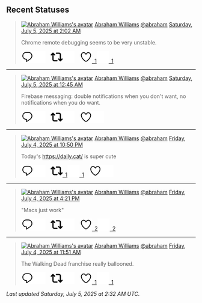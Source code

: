 ## Recent Statuses

> <a href="https://indieweb.social/@abraham"><img alt="Abraham Williams's avatar" src="https://cdn.masto.host/indiewebsocial/accounts/avatars/109/292/540/382/343/163/original/d00f2e03ce9c85b1.jpg" height="24" width="24" ></a> [Abraham Williams](https://indieweb.social/@abraham) [@abraham](https://indieweb.social/@abraham) [Saturday, July 5, 2025 at 2:02 AM](https://indieweb.social/@abraham/114798162639559638)
>
> Chrome remote debugging seems to be very unstable.
>
> [![Reply](./images/reply_light.svg#gh-light-mode-only "Reply")](https://indieweb.social/@abraham/114798162639559638#gh-light-mode-only)[![Reply](./images/reply.svg#gh-dark-mode-only "Reply")](https://indieweb.social/@abraham/114798162639559638#gh-dark-mode-only)&emsp;[![Boost](./images/retweet_light.svg#gh-light-mode-only "Boost")](https://indieweb.social/@abraham/114798162639559638#gh-light-mode-only)[![Boost](./images/retweet.svg#gh-dark-mode-only "Boost")](https://indieweb.social/@abraham/114798162639559638#gh-dark-mode-only)&emsp;[![Favorite](./images/like_light.svg#gh-light-mode-only "Favorite")&ensp;1](https://indieweb.social/@abraham/114798162639559638#gh-light-mode-only)[![Favorite](./images/like.svg#gh-dark-mode-only "Favorite")&ensp;1](https://indieweb.social/@abraham/114798162639559638#gh-dark-mode-only)


---

> <a href="https://indieweb.social/@abraham"><img alt="Abraham Williams's avatar" src="https://cdn.masto.host/indiewebsocial/accounts/avatars/109/292/540/382/343/163/original/d00f2e03ce9c85b1.jpg" height="24" width="24" ></a> [Abraham Williams](https://indieweb.social/@abraham) [@abraham](https://indieweb.social/@abraham) [Saturday, July 5, 2025 at 12:45 AM](https://indieweb.social/@abraham/114797860817334747)
>
> Firebase messaging: double notifications when you don&#39;t want, no notifications when you do want.
>
> [![Reply](./images/reply_light.svg#gh-light-mode-only "Reply")](https://indieweb.social/@abraham/114797860817334747#gh-light-mode-only)[![Reply](./images/reply.svg#gh-dark-mode-only "Reply")](https://indieweb.social/@abraham/114797860817334747#gh-dark-mode-only)&emsp;[![Boost](./images/retweet_light.svg#gh-light-mode-only "Boost")](https://indieweb.social/@abraham/114797860817334747#gh-light-mode-only)[![Boost](./images/retweet.svg#gh-dark-mode-only "Boost")](https://indieweb.social/@abraham/114797860817334747#gh-dark-mode-only)&emsp;[![Favorite](./images/like_light.svg#gh-light-mode-only "Favorite")](https://indieweb.social/@abraham/114797860817334747#gh-light-mode-only)[![Favorite](./images/like.svg#gh-dark-mode-only "Favorite")](https://indieweb.social/@abraham/114797860817334747#gh-dark-mode-only)


---

> <a href="https://indieweb.social/@abraham"><img alt="Abraham Williams's avatar" src="https://cdn.masto.host/indiewebsocial/accounts/avatars/109/292/540/382/343/163/original/d00f2e03ce9c85b1.jpg" height="24" width="24" ></a> [Abraham Williams](https://indieweb.social/@abraham) [@abraham](https://indieweb.social/@abraham) [Friday, July 4, 2025 at 10:50 PM](https://indieweb.social/@abraham/114797409704563212)
>
> Today&#39;s https://daily.cat/ is super cute
>
> [![Reply](./images/reply_light.svg#gh-light-mode-only "Reply")](https://indieweb.social/@abraham/114797409704563212#gh-light-mode-only)[![Reply](./images/reply.svg#gh-dark-mode-only "Reply")](https://indieweb.social/@abraham/114797409704563212#gh-dark-mode-only)&emsp;[![Boost](./images/retweet_light.svg#gh-light-mode-only "Boost")&ensp;1](https://indieweb.social/@abraham/114797409704563212#gh-light-mode-only)[![Boost](./images/retweet.svg#gh-dark-mode-only "Boost")&ensp;1](https://indieweb.social/@abraham/114797409704563212#gh-dark-mode-only)&emsp;[![Favorite](./images/like_light.svg#gh-light-mode-only "Favorite")](https://indieweb.social/@abraham/114797409704563212#gh-light-mode-only)[![Favorite](./images/like.svg#gh-dark-mode-only "Favorite")](https://indieweb.social/@abraham/114797409704563212#gh-dark-mode-only)


---

> <a href="https://indieweb.social/@abraham"><img alt="Abraham Williams's avatar" src="https://cdn.masto.host/indiewebsocial/accounts/avatars/109/292/540/382/343/163/original/d00f2e03ce9c85b1.jpg" height="24" width="24" ></a> [Abraham Williams](https://indieweb.social/@abraham) [@abraham](https://indieweb.social/@abraham) [Friday, July 4, 2025 at 4:21 PM](https://indieweb.social/@abraham/114795876266977845)
>
> &quot;Macs just work&quot;
>
> [![Reply](./images/reply_light.svg#gh-light-mode-only "Reply")](https://indieweb.social/@abraham/114795876266977845#gh-light-mode-only)[![Reply](./images/reply.svg#gh-dark-mode-only "Reply")](https://indieweb.social/@abraham/114795876266977845#gh-dark-mode-only)&emsp;[![Boost](./images/retweet_light.svg#gh-light-mode-only "Boost")](https://indieweb.social/@abraham/114795876266977845#gh-light-mode-only)[![Boost](./images/retweet.svg#gh-dark-mode-only "Boost")](https://indieweb.social/@abraham/114795876266977845#gh-dark-mode-only)&emsp;[![Favorite](./images/like_light.svg#gh-light-mode-only "Favorite")&ensp;2](https://indieweb.social/@abraham/114795876266977845#gh-light-mode-only)[![Favorite](./images/like.svg#gh-dark-mode-only "Favorite")&ensp;2](https://indieweb.social/@abraham/114795876266977845#gh-dark-mode-only)


---

> <a href="https://indieweb.social/@abraham"><img alt="Abraham Williams's avatar" src="https://cdn.masto.host/indiewebsocial/accounts/avatars/109/292/540/382/343/163/original/d00f2e03ce9c85b1.jpg" height="24" width="24" ></a> [Abraham Williams](https://indieweb.social/@abraham) [@abraham](https://indieweb.social/@abraham) [Friday, July 4, 2025 at 11:51 AM](https://indieweb.social/@abraham/114794815377069536)
>
> The Walking Dead franchise really ballooned.
>
> [![Reply](./images/reply_light.svg#gh-light-mode-only "Reply")](https://indieweb.social/@abraham/114794815377069536#gh-light-mode-only)[![Reply](./images/reply.svg#gh-dark-mode-only "Reply")](https://indieweb.social/@abraham/114794815377069536#gh-dark-mode-only)&emsp;[![Boost](./images/retweet_light.svg#gh-light-mode-only "Boost")](https://indieweb.social/@abraham/114794815377069536#gh-light-mode-only)[![Boost](./images/retweet.svg#gh-dark-mode-only "Boost")](https://indieweb.social/@abraham/114794815377069536#gh-dark-mode-only)&emsp;[![Favorite](./images/like_light.svg#gh-light-mode-only "Favorite")&ensp;1](https://indieweb.social/@abraham/114794815377069536#gh-light-mode-only)[![Favorite](./images/like.svg#gh-dark-mode-only "Favorite")&ensp;1](https://indieweb.social/@abraham/114794815377069536#gh-dark-mode-only)


_Last updated Saturday, July 5, 2025 at 2:32 AM UTC._
